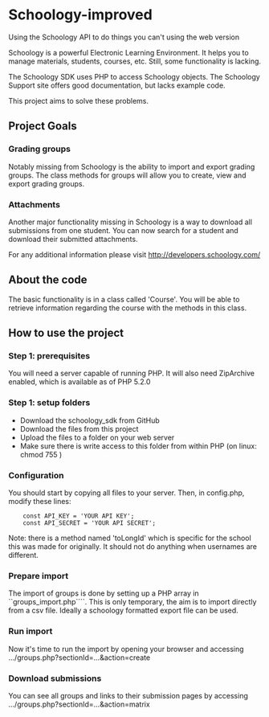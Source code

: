 # Schoology-improved
Using the Schoology API to do things you can't using the web version

Schoology is a powerful Electronic Learning Environment. It helps you to manage materials, students, courses, etc. Still, some functionality is lacking.

The Schoology SDK uses PHP to access Schoology objects. The Schoology Support site offers good documentation, but lacks example code. 

This project aims to solve these problems.

## Project Goals
### Grading groups
Notably missing from Schoology is the ability to import and export grading groups. The class methods for groups will allow you to create, view and export grading groups.

### Attachments
Another major functionality missing in Schoology is a way to download all submissions from one student. You can now search for a student and download their submitted attachments.

For any additional information please visit http://developers.schoology.com/

## About the code
The basic functionality is in a class called 'Course'. You will be able to retrieve information regarding the course with the methods in this class.

## How to use the project

### Step 1: prerequisites
You will need a server capable of running PHP. It will also need ZipArchive enabled, which is available as of PHP 5.2.0

### Step 1: setup folders
- Download the schoology_sdk from GitHub
- Download the files from this project
- Upload the files to a folder on your web server
- Make sure there is write access to this folder from within PHP (on linux: chmod 755 <foldername>)

### Configuration
You should start by copying all files to your server. Then, in config.php, modify these lines: 

```
    const API_KEY = 'YOUR API KEY';
    const API_SECRET = 'YOUR API SECRET';
```
Note: there is a method named 'toLongId' which is specific for the school this was made for originally. It should not do anything when usernames are different.

### Prepare import
The import of groups is done by setting up a PHP array in ``groups_import.php````. This is only temporary, the aim is to import directly from a csv file. Ideally a schoology formatted export file can be used.

### Run import
Now it's time to run the import by opening your browser and accessing .../groups.php?sectionId=...&action=create

### Download submissions
You can see all groups and links to their submission pages by accessing .../groups.php?sectionId=...&action=matrix